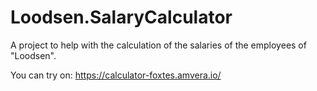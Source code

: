 # Loodsen.SalaryCalculator

A project to help with the calculation of the salaries of the employees of "Loodsen".

You can try on: https://calculator-foxtes.amvera.io/
